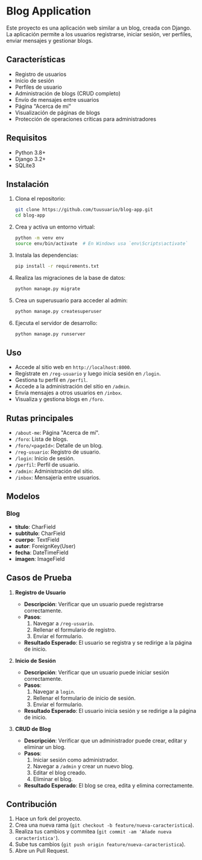 # Blog Application

Este proyecto es una aplicación web similar a un blog, creada con Django. La aplicación permite a los usuarios registrarse, iniciar sesión, ver perfiles, enviar mensajes y gestionar blogs.

## Características

- Registro de usuarios
- Inicio de sesión
- Perfiles de usuario
- Administración de blogs (CRUD completo)
- Envío de mensajes entre usuarios
- Página "Acerca de mí"
- Visualización de páginas de blogs
- Protección de operaciones críticas para administradores

## Requisitos

- Python 3.8+
- Django 3.2+
- SQLite3

## Instalación

1. Clona el repositorio:
   ```bash
   git clone https://github.com/tuusuario/blog-app.git
   cd blog-app
   ```

2. Crea y activa un entorno virtual:
   ```bash
   python -m venv env
   source env/bin/activate  # En Windows usa `env\Scripts\activate`
   ```

3. Instala las dependencias:
   ```bash
   pip install -r requirements.txt
   ```

4. Realiza las migraciones de la base de datos:
   ```bash
   python manage.py migrate
   ```

5. Crea un superusuario para acceder al admin:
   ```bash
   python manage.py createsuperuser
   ```

6. Ejecuta el servidor de desarrollo:
   ```bash
   python manage.py runserver
   ```

## Uso

- Accede al sitio web en `http://localhost:8000`.
- Regístrate en `/reg-usuario` y luego inicia sesión en `/login`.
- Gestiona tu perfil en `/perfil`.
- Accede a la administración del sitio en `/admin`.
- Envía mensajes a otros usuarios en `/inbox`.
- Visualiza y gestiona blogs en `/foro`.

## Rutas principales

- `/about-me`: Página "Acerca de mí".
- `/foro`: Lista de blogs.
- `/foro/<pageId>`: Detalle de un blog.
- `/reg-usuario`: Registro de usuario.
- `/login`: Inicio de sesión.
- `/perfil`: Perfil de usuario.
- `/admin`: Administración del sitio.
- `/inbox`: Mensajería entre usuarios.

## Modelos

### Blog
- **título**: CharField
- **subtítulo**: CharField
- **cuerpo**: TextField
- **autor**: ForeignKey(User)
- **fecha**: DateTimeField
- **imagen**: ImageField

## Casos de Prueba

1. **Registro de Usuario**
   - **Descripción**: Verificar que un usuario puede registrarse correctamente.
   - **Pasos**:
     1. Navegar a `/reg-usuario`.
     2. Rellenar el formulario de registro.
     3. Enviar el formulario.
   - **Resultado Esperado**: El usuario se registra y se redirige a la página de inicio.

2. **Inicio de Sesión**
   - **Descripción**: Verificar que un usuario puede iniciar sesión correctamente.
   - **Pasos**:
     1. Navegar a `login`.
     2. Rellenar el formulario de inicio de sesión.
     3. Enviar el formulario.
   - **Resultado Esperado**: El usuario inicia sesión y se redirige a la página de inicio.

3. **CRUD de Blog**
   - **Descripción**: Verificar que un administrador puede crear, editar y eliminar un blog.
   - **Pasos**:
     1. Iniciar sesión como administrador.
     2. Navegar a `/admin` y crear un nuevo blog.
     3. Editar el blog creado.
     4. Eliminar el blog.
   - **Resultado Esperado**: El blog se crea, edita y elimina correctamente.

## Contribución

1. Hace un fork del proyecto.
2. Crea una nueva rama (`git checkout -b feature/nueva-caracteristica`).
3. Realiza tus cambios y commitea (`git commit -am 'Añade nueva característica'`).
4. Sube tus cambios (`git push origin feature/nueva-caracteristica`).
5. Abre un Pull Request.
